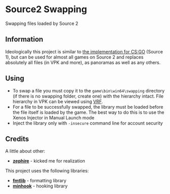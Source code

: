 # Source2 Swapping
Swapping files loaded by Source 2

## Information
Ideologically this project is similar to [the implementation for CS:GO](https://github.com/AspectUnk/panorama-swapping/) (Source 1), but can be used for almost all games on Source 2 and replaces absolutely all files (in VPK and more), as panoramas as well as any others.

## Using
- To swap a file you must copy it to the `game\bin\win64\swapping` directory (if there is no swapping folder, create one) with the hierarchy intact. File hierarchy in VPK can be viewed using [VRF](https://github.com/SteamDatabase/ValveResourceFormat).
- For a file to be successfully swapped, the library must be loaded before the file itself is loaded by the game. The best way to do this is to use the Xenos Injector in Manual Launch mode
- Inject the library only with `-insecure` command line for account security

## Credits
A little about other:

- **[zephire](https://github.com/zephire1)** - kicked me for realization

This project uses the following libraries:

- **[fmtlib](https://github.com/fmtlib/fmt)** - formatting library
- **[minhook](https://github.com/TsudaKageyu/minhook)** - hooking library

